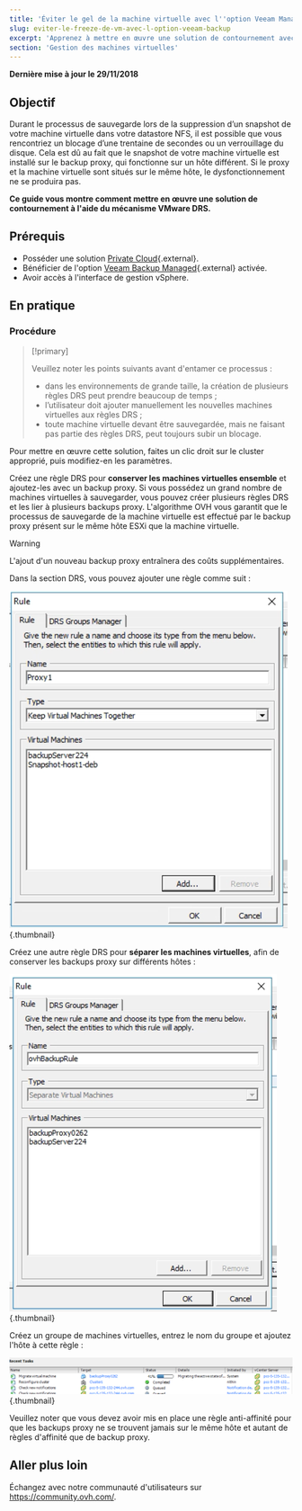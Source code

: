 ```yaml
---
title: 'Éviter le gel de la machine virtuelle avec l''option Veeam Managed Backup'
slug: eviter-le-freeze-de-vm-avec-l-option-veeam-backup
excerpt: 'Apprenez à mettre en œuvre une solution de contournement avec le mécanisme VMware DRS'
section: 'Gestion des machines virtuelles'
---
```


**Dernière mise à jour le 29/11/2018**

## Objectif

Durant le processus de sauvegarde lors de la suppression d’un snapshot de votre machine virtuelle dans votre datastore NFS, il est possible que vous rencontriez un blocage d’une trentaine de secondes ou un verrouillage du disque.
Cela est dû au fait que le snapshot de votre machine virtuelle est installé sur le backup proxy, qui fonctionne sur un hôte différent. Si le proxy et la machine virtuelle sont situés sur le même hôte, le dysfonctionnement ne se produira pas.

**Ce guide vous montre comment mettre en œuvre une solution de contournement à l'aide du mécanisme VMware DRS.**

## Prérequis

- Posséder une solution [Private Cloud](https://www.ovh.com/fr/private-cloud/){.external}.
- Bénéficier de l'option [Veeam Backup Managed](https://www.ovh.com/fr/private-cloud/options/veeam.xml){.external} activée.
- Avoir accès à l'interface de gestion vSphere.

## En pratique

### Procédure

> [!primary]
>
> Veuillez noter les points suivants avant d'entamer ce processus :
>
> - dans les environnements de grande taille, la création de plusieurs règles DRS peut prendre beaucoup de temps ;
> - l’utilisateur doit ajouter manuellement les nouvelles machines virtuelles aux règles DRS ;
> - toute machine virtuelle devant être sauvegardée, mais ne faisant pas partie des règles DRS, peut toujours subir un blocage.
>


Pour mettre en œuvre cette solution, faites un clic droit sur le cluster approprié, puis modifiez-en les paramètres.

Créez une règle DRS pour **conserver les machines virtuelles ensemble** et ajoutez-les avec un backup proxy. Si vous possédez un grand nombre de machines virtuelles à sauvegarder, vous pouvez créer plusieurs règles DRS et les lier à plusieurs backups proxy. L'algorithme OVH vous garantit que le processus de sauvegarde de la machine virtuelle est effectué par le backup proxy présent sur le même hôte ESXi que la machine virtuelle.

> [!warning]
>
> L'ajout d'un nouveau backup proxy entraînera des coûts supplémentaires.
>

Dans la section DRS, vous pouvez ajouter une règle comme suit :

![](images/image0_7.png){.thumbnail}

Créez une autre règle DRS pour **séparer les machines virtuelles**, afin de conserver les backups proxy sur différents hôtes :

![](images/image0_28.png){.thumbnail}

Créez un groupe de machines virtuelles, entrez le nom du groupe et ajoutez l'hôte à cette règle :

![](images/image1_9.png){.thumbnail}

Veuillez noter que vous devez avoir mis en place une règle anti-affinité pour que les backups proxy ne se trouvent jamais sur le même hôte et autant de règles d'affinité que de backup proxy.

## Aller plus loin

Échangez avec notre communauté d'utilisateurs sur <https://community.ovh.com/>.